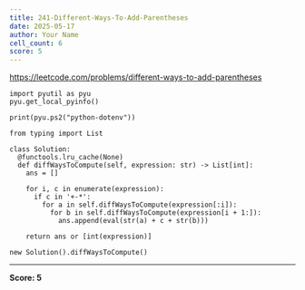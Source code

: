 ```yaml
---
title: 241-Different-Ways-To-Add-Parentheses
date: 2025-05-17
author: Your Name
cell_count: 6
score: 5
---
```


https://leetcode.com/problems/different-ways-to-add-parentheses


```
import pyutil as pyu
pyu.get_local_pyinfo()
```


```
print(pyu.ps2("python-dotenv"))
```


```
from typing import List
```


```
class Solution:
  @functools.lru_cache(None)
  def diffWaysToCompute(self, expression: str) -> List[int]:
    ans = []

    for i, c in enumerate(expression):
      if c in '+-*':
        for a in self.diffWaysToCompute(expression[:i]):
          for b in self.diffWaysToCompute(expression[i + 1:]):
            ans.append(eval(str(a) + c + str(b)))

    return ans or [int(expression)]
```


```
new Solution().diffWaysToCompute()
```


---
**Score: 5**